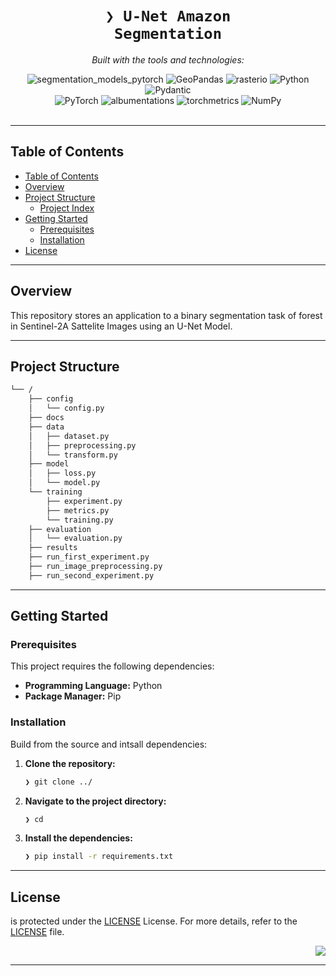 <div id="top">

<!-- HEADER STYLE: CLASSIC -->
<div align="center">

# <code>❯ U-Net Amazon Segmentation</code>

<em></em>

<!-- BADGES -->
<!-- local repository, no metadata badges. -->

<em>Built with the tools and technologies:</em>

<img src="https://img.shields.io/badge/segmentation_models_pytorch-EE4C2C.svg?style=default&logo=PyTorch&logoColor=white" alt="segmentation_models_pytorch">
<img src="https://img.shields.io/badge/GeoPandas-139C5A.svg?style=default&logo=GeoPandas&logoColor=white" alt="GeoPandas">
<img src="https://img.shields.io/badge/rasterio-5B8C5A.svg?style=default&logo=Python&logoColor=white" alt="rasterio">
<img src="https://img.shields.io/badge/Python-3776AB.svg?style=default&logo=Python&logoColor=white" alt="Python">
<img src="https://img.shields.io/badge/Pydantic-E92063.svg?style=default&logo=Pydantic&logoColor=white" alt="Pydantic">
<br>
<img src="https://img.shields.io/badge/PyTorch-EE4C2C.svg?style=default&logo=PyTorch&logoColor=white" alt="PyTorch">
<img src="https://img.shields.io/badge/albumentations-FF6B00.svg?style=default&logo=Python&logoColor=white" alt="albumentations">
<img src="https://img.shields.io/badge/torchmetrics-EE4C2C.svg?style=default&logo=PyTorch&logoColor=white" alt="torchmetrics">
<img src="https://img.shields.io/badge/NumPy-013243.svg?style=default&logo=NumPy&logoColor=white" alt="NumPy">
</div>
<br>

---

## Table of Contents

- [Table of Contents](#table-of-contents)
- [Overview](#overview)
- [Project Structure](#project-structure)
    - [Project Index](#project-index)
- [Getting Started](#getting-started)
    - [Prerequisites](#prerequisites)
    - [Installation](#installation)
- [License](#license)

---

## Overview

This repository stores an application to a binary segmentation task of forest in Sentinel-2A Sattelite Images using an U-Net Model.


---

## Project Structure

```sh
└── /
    ├── config
    │   └── config.py
	├── docs
    ├── data
    │   ├── dataset.py
    │   ├── preprocessing.py
    │   └── transform.py
	├── model
    │   ├── loss.py
    │   └── model.py
    └── training
        ├── experiment.py
        ├── metrics.py
        └── training.py
	├── evaluation
    │   └── evaluation.py
	├── results
    ├── run_first_experiment.py
    ├── run_image_preprocessing.py
    ├── run_second_experiment.py
```
---

## Getting Started

### Prerequisites

This project requires the following dependencies:

- **Programming Language:** Python
- **Package Manager:** Pip

### Installation

Build  from the source and intsall dependencies:

1. **Clone the repository:**

    ```sh
    ❯ git clone ../
    ```

2. **Navigate to the project directory:**

    ```sh
    ❯ cd 
    ```

3. **Install the dependencies:**

	```sh
	❯ pip install -r requirements.txt
	```

---

## License

 is protected under the [LICENSE](https://choosealicense.com/licenses) License. For more details, refer to the [LICENSE](https://choosealicense.com/licenses/) file.

<div align="right">

[![][back-to-top]](#top)

</div>


[back-to-top]: https://img.shields.io/badge/-BACK_TO_TOP-151515?style=flat-square


---
